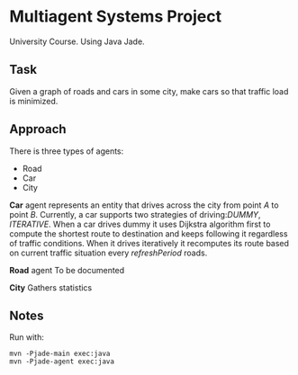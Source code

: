 # Multiagent Systems Project
University Course. Using Java Jade.

## Task
Given a graph of roads and cars in some city, make cars so that traffic load is minimized.

## Approach
There is three types of agents: 
* Road
* Car
* City

**Car** agent represents an entity that drives across the city from point *A* to point *B*.
Currently, a car supports two strategies of driving:_DUMMY_, _ITERATIVE_.
When a car drives dummy it uses Dijkstra algorithm first to compute the shortest route to destination and keeps following it regardless of traffic conditions.
When it drives iteratively it recomputes its route based on current traffic situation every *refreshPeriod* roads.
  
**Road** agent 
To be documented

**City**
Gathers statistics

## Notes
Run with:
```{sh}
mvn -Pjade-main exec:java
mvn -Pjade-agent exec:java
```

